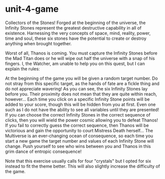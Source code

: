 # unit-4-game

Collectors of the Stones!
Forged at the beginning of the universe, the Infinity Stones represent the greatest destructive capability in all of existence. Harnessing the very concepts of space, mind, reality, power, time and soul, these six stones have the potential to create or destroy anything when brought together. 

Worst of all, Thanos is coming. You must capture the Infinity Stones before the Mad Titan does or he will wipe out half the universe with a snap of his fingers. I, the Watcher, am unable to help you on this quest, but I can explain the rules:

At the beginning of the game you will be given a random target number. Do not stray from this specific target, as the hands of fate are a fickle thing and do not appreciate wavering!
As you can see, the six Infinity Stones lay before you. Their proximity does not mean that they are quite within reach, however…
Each time you click on a specific Infinity Stone points will be added to your score, though this will be hidden from you at first. Even one such as I do not have the ability to see all variables until they are presented!
If you can choose the correct Infinity Stones in the correct sequence of clicks, then you will wield the power cosmic allowing you to defeat Thanos!
If you fail to correctly guess the correct sequence, then Thanos will be victorious and gain the opportunity to court Mistress Death herself…
The Multiverse is an ever-changing ocean of consequence, so each time you start a new game the target number and values of each Infinity Stone will change. Push yourself to see who wins between you and Thanos in this grim dance of entropic consequence!

Note that this exercise usually calls for four "crystals" but I opted for six instead to fit the theme better. This will also slightly increase the difficulty of the game. 
